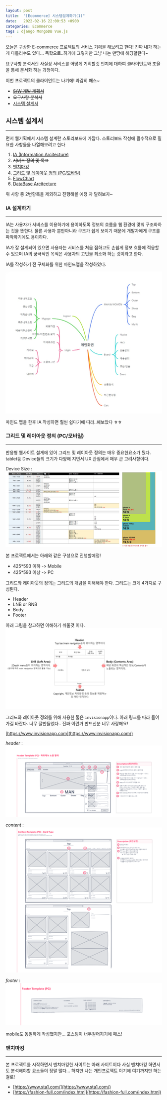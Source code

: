 ```yaml
---
layout: post
title:  "[Ecommerce] 시스템설계하기(1)"
date:   2022-02-16 22:00:53 +0900
categories: Ecommerce
tags : django MongoDB Vue.js
---
```


오늘은 구상한 E-commerce 프로젝트의 서비스 기획을 해보려고 한다!
진짜 내가 하는게 다틀리수도 있다... 독학으로..하기에 
그렇지만 그냥 나는 맨땅에 해딩할란다~

요구사항 분석서란 사실상 서비스를 어떻게 기획할것 인지에 대하여 클라이언트와 조율을 통해 문서화 하는 과정이다.

이번 프로젝트의 클라이언트는 나기에! 과감히 패스~


   * ~~[S/W 개발 계획서](#S/W-개발-계획서-작성)~~
   * ~~요구사항 분석서~~
   * [시스템 설계서](#시스템=설계서)


## 시스템 설계서
---
먼저 웹기획에서 시스템 설계란 스토리보드에 가깝다.
스토리보드 작성에 필수적으로 필요한 사항들을 나열해보려고 한다

   1. [IA (Information Arcitecture)](##IA-설계하기)
   2. ~~서비스 정의 및 목표~~
   3. [벤치마킹](#벤치마킹)
   4. [그리드 및 레이아웃 정의 (PC/모바일)](#그리드-및-레이아웃-정의-(PC/모바일))
   5. [FlowChart](#FlowChart)
   6. [DataBase Arcitecture](#DataBase-Arcitecture)

위 사항 중 2번항목을 제외하고 진행해볼 예정 자 달려보자~

### IA 설계하기
---
IA는 사용자가 서비스를 이용하기에 용이하도록 정보의 흐름을 웹
환경에 맞춰 구조화하는 것을 뜻한다. 물론 사용자 뿐만아니라 구조가 쉽게 보이기 때문에 개발자에게 구조를 파악하기에도 용이하다.

IA가 잘 설계되어 있으면 사용자는 서비스를 처음 접하고도 손쉽게
정보 흐름에 적응할 수 있으며 IA의 궁극적인 목적은 사용자의 고민을 최소화 하는 것이라고 한다. 


IA를 작성하기 전 구체화를 위한 마인드맵을 작성하였다.

![이미지](/assets/images/ia_mindmap.jpg)

마인드 맵을 한후 IA 작성하면 훨씬 쉽다기에 따라..해보았다 ㅎㅎ 
### 그리드 및 레이아웃 정의 (PC/모바일)
---

반응형 웹사이트 설계에 있어 그리드 및 레이아웃 정의는 매우 중요한요소가 됬다. tablet등 Device들의 크기가 다양해 지면서
UX 관점에서 매우 큰 고려사항이다.

Device Size :
![이미지](/assets/images/device_size.jpg)

본 프로젝트에서는 아래와 같은 구성으로 진행할예정! 
  * 425*593 이하 -> Mobile
  * 425*593 이상 -> PC

그리드와 레이아웃의 정의는 그리드의 개념을 이해해야 한다.
그리드는 크게 4가지로 구성된다.

  * Header
  * LNB or RNB
  * Body
  * Footer

아래 그림을 참고하면 이해하기 쉬울것 이다.
![이미지](/assets/images/grid_detail.jpg)

그리드와 레이아웃 정의를 위해 사용한 툴은 `invisionapp`이다.
아래 링크를 따라 들어가길 바란다. 너무 잘만들었다.. 진짜 이런거 만드신분 너무 사랑해요!

[https://www.invisionapp.com](https://www.invisionapp.com/)


*header* :
![이미지](/assets/images/header_design.png)

*content* :
![이미지](/assets/images/Content_design.png)

*footer* :
![이미지](/assets/images/footer_design.png)


mobile도 동일하게 작성했지만... 포스팅이 너무길어지기에 패스!

### 벤치마킹
---

본 프로젝트를 시작하면서 벤치마킹한 사이트는 아래 사이트이다
사실 벤치마킹 하면서도 분석해야할 요소들이 정말 많다... 
하지만 나는 개인프로젝트 이기에 여기까지만 하는걸로!

  * [https://www.sta1.com/](https://www.sta1.com/)
  * [https://fashion-full.com/index.html](https://fashion-full.com/index.html)




 

